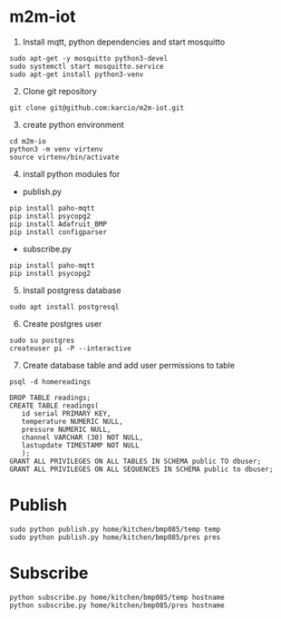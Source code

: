 # m2m-iot

1. Install mqtt, python dependencies and start mosquitto

```
sudo apt-get -y mosquitto python3-devel
sudo systemctl start mosquitto.service
sudo apt-get install python3-venv
```

2. Clone git repository

```
git clone git@github.com:karcio/m2m-iot.git
```

3. create python environment

```
cd m2m-io
python3 -m venv virtenv
source virtenv/bin/activate
```

4. install python modules for

- publish.py

```
pip install paho-mqtt
pip install psycopg2
pip install Adafruit_BMP
pip install configparser
```

- subscribe.py

```
pip install paho-mqtt
pip install psycopg2
```

5. Install postgress database

```
sudo apt install postgresql
```

6. Create postgres user

```
sudo su postgres
createuser pi -P --interactive
```

7. Create database table and add user permissions to table

```
psql -d homereadings

DROP TABLE readings;
CREATE TABLE readings(
   id serial PRIMARY KEY,
   temperature NUMERIC NULL,
   pressure NUMERIC NULL,
   channel VARCHAR (30) NOT NULL,
   lastupdate TIMESTAMP NOT NULL
   );
GRANT ALL PRIVILEGES ON ALL TABLES IN SCHEMA public TO dbuser;
GRANT ALL PRIVILEGES ON ALL SEQUENCES IN SCHEMA public to dbuser;
```

# Publish

```
sudo python publish.py home/kitchen/bmp085/temp temp
sudo python publish.py home/kitchen/bmp085/pres pres
```

# Subscribe

```
python subscribe.py home/kitchen/bmp085/temp hostname
python subscribe.py home/kitchen/bmp085/pres hostname
```
